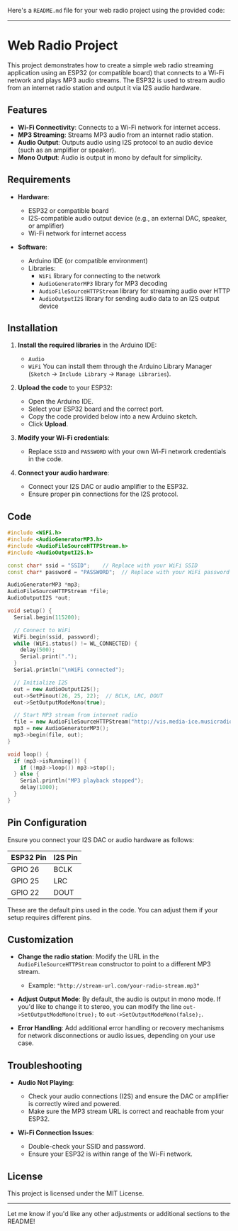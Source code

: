 Here's a `README.md` file for your web radio project using the provided code:

---

# Web Radio Project

This project demonstrates how to create a simple web radio streaming application using an ESP32 (or compatible board) that connects to a Wi-Fi network and plays MP3 audio streams. The ESP32 is used to stream audio from an internet radio station and output it via I2S audio hardware.

## Features

- **Wi-Fi Connectivity**: Connects to a Wi-Fi network for internet access.
- **MP3 Streaming**: Streams MP3 audio from an internet radio station.
- **Audio Output**: Outputs audio using I2S protocol to an audio device (such as an amplifier or speaker).
- **Mono Output**: Audio is output in mono by default for simplicity.

## Requirements

- **Hardware**:  
  - ESP32 or compatible board
  - I2S-compatible audio output device (e.g., an external DAC, speaker, or amplifier)
  - Wi-Fi network for internet access

- **Software**:  
  - Arduino IDE (or compatible environment)
  - Libraries:
    - `WiFi` library for connecting to the network
    - `AudioGeneratorMP3` library for MP3 decoding
    - `AudioFileSourceHTTPStream` library for streaming audio over HTTP
    - `AudioOutputI2S` library for sending audio data to an I2S output device

## Installation

1. **Install the required libraries** in the Arduino IDE:
   - `Audio`
   - `WiFi`
   You can install them through the Arduino Library Manager (`Sketch` -> `Include Library` -> `Manage Libraries`).

2. **Upload the code** to your ESP32:
   - Open the Arduino IDE.
   - Select your ESP32 board and the correct port.
   - Copy the code provided below into a new Arduino sketch.
   - Click **Upload**.

3. **Modify your Wi-Fi credentials**:
   - Replace `SSID` and `PASSWORD` with your own Wi-Fi network credentials in the code.

4. **Connect your audio hardware**:
   - Connect your I2S DAC or audio amplifier to the ESP32.
   - Ensure proper pin connections for the I2S protocol.

## Code

```cpp
#include <WiFi.h>
#include <AudioGeneratorMP3.h>
#include <AudioFileSourceHTTPStream.h>
#include <AudioOutputI2S.h>

const char* ssid = "SSID";    // Replace with your WiFi SSID
const char* password = "PASSWORD";  // Replace with your WiFi password

AudioGeneratorMP3 *mp3;
AudioFileSourceHTTPStream *file;
AudioOutputI2S *out;

void setup() {
  Serial.begin(115200);

  // Connect to WiFi
  WiFi.begin(ssid, password);
  while (WiFi.status() != WL_CONNECTED) {
    delay(500);
    Serial.print(".");
  }
  Serial.println("\nWiFi connected");

  // Initialize I2S
  out = new AudioOutputI2S();
  out->SetPinout(26, 25, 22);  // BCLK, LRC, DOUT
  out->SetOutputModeMono(true);

  // Start MP3 stream from internet radio
  file = new AudioFileSourceHTTPStream("http://vis.media-ice.musicradio.com/CapitalMP3");
  mp3 = new AudioGeneratorMP3();
  mp3->begin(file, out);
}

void loop() {
  if (mp3->isRunning()) {
    if (!mp3->loop()) mp3->stop();
  } else {
    Serial.println("MP3 playback stopped");
    delay(1000);
  }
}
```

## Pin Configuration

Ensure you connect your I2S DAC or audio hardware as follows:

| ESP32 Pin  | I2S Pin      |
|------------|--------------|
| GPIO 26    | BCLK         |
| GPIO 25    | LRC          |
| GPIO 22    | DOUT         |

These are the default pins used in the code. You can adjust them if your setup requires different pins.

## Customization

- **Change the radio station**: Modify the URL in the `AudioFileSourceHTTPStream` constructor to point to a different MP3 stream.
  - Example: `"http://stream-url.com/your-radio-stream.mp3"`

- **Adjust Output Mode**: By default, the audio is output in mono mode. If you'd like to change it to stereo, you can modify the line `out->SetOutputModeMono(true);` to `out->SetOutputModeMono(false);`.

- **Error Handling**: Add additional error handling or recovery mechanisms for network disconnections or audio issues, depending on your use case.

## Troubleshooting

- **Audio Not Playing**:  
  - Check your audio connections (I2S) and ensure the DAC or amplifier is correctly wired and powered.
  - Make sure the MP3 stream URL is correct and reachable from your ESP32.

- **Wi-Fi Connection Issues**:  
  - Double-check your SSID and password.
  - Ensure your ESP32 is within range of the Wi-Fi network.

## License

This project is licensed under the MIT License.

---

Let me know if you'd like any other adjustments or additional sections to the README!

